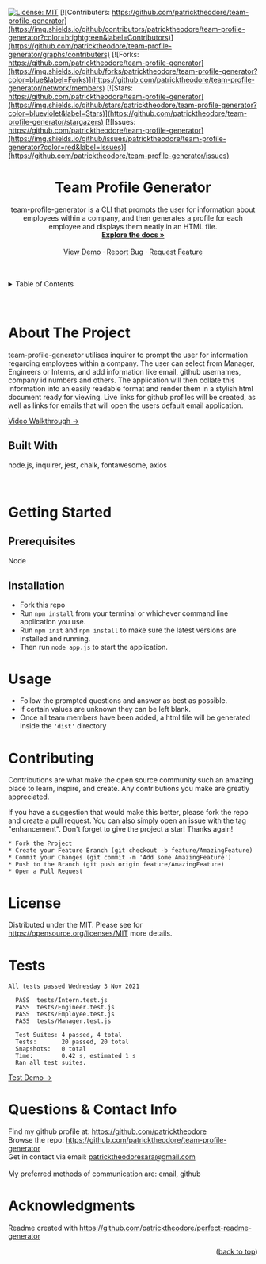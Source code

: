  
  [![License: MIT](https://img.shields.io/badge/License-MIT-yellow.svg)](https://opensource.org/licenses/MIT)
  [![Contributers: https://github.com/patricktheodore/team-profile-generator](https://img.shields.io/github/contributors/patricktheodore/team-profile-generator?color=brightgreen&label=Contributors)](https://github.com/patricktheodore/team-profile-generator/graphs/contributers) 
  [![Forks: https://github.com/patricktheodore/team-profile-generator](https://img.shields.io/github/forks/patricktheodore/team-profile-generator?color=blue&label=Forks)](https://github.com/patricktheodore/team-profile-generator/network/members) 
  [![Stars: https://github.com/patricktheodore/team-profile-generator](https://img.shields.io/github/stars/patricktheodore/team-profile-generator?color=blueviolet&label=Stars)](https://github.com/patricktheodore/team-profile-generator/stargazers)
  [![Issues: https://github.com/patricktheodore/team-profile-generator](https://img.shields.io/github/issues/patricktheodore/team-profile-generator?color=red&label=Issues)](https://github.com/patricktheodore/team-profile-generator/issues)

  <h1 align="center">Team Profile Generator</h3>
  
  <div>
    <p align="center">
      team-profile-generator is a CLI that prompts the user for information about employees within a company, and then generates a profile for each employee and displays them neatly in an HTML file. 
      <br />
      <a href="https://github.com/patricktheodore/team-profile-generator"><strong>Explore the docs »</strong></a>
      <br />
      <br />
      <a href="https://github.com/patricktheodore/team-profile-generator">View Demo</a>
      ·
      <a href="https://github.com/patricktheodore/team-profile-generator/issues">Report Bug</a>
      ·
      <a href="https://github.com/patricktheodore/team-profile-generator/issues">Request Feature</a>
    </p>
  </div>

  <br />
  <br />
  
  <!-- TABLE OF CONTENTS -->
  <details>
    <summary>Table of Contents</summary>
    <ul>
      <li>
        <a href="#about-the-project">About The Project</a>
        <ul>
          <li><a href="#built-with">Built With</a></li>
        </ul>
      </li>
      <li>
        <a href="#getting-started">Getting Started</a>
        <ul>
          <li><a href="#prerequisites">Prerequisites</a></li>
          <li><a href="#installation">Installation</a></li>
        </ul>
      </li>
      <li><a href="#usage">Usage</a></li>
      <li><a href="#contributing">Contributing</a></li>
      <li><a href="#license">License</a></li>
      <li><a href="#contact">Contact</a></li>
      <li><a href="#acknowledgments">Acknowledgments</a></li>
    </ul>
  </details>

  <br />
  <br />
  
  
  
  <!-- ABOUT THE PROJECT -->
  # About The Project
  team-profile-generator utilises inquirer to prompt the user for information regarding employees within a company. The user can select from Manager, Engineers or Interns, and add information like email, github usernames, company id numbers and others. The application will then collate this information into an easily readable format and render them in a stylish html document ready for viewing. Live links for github profiles will be created, as well as links for emails that will open the users default email application. 

<a href="https://watch.screencastify.com/v/u4SskyhsCsSwuCEzHvAf">Video Walkthrough -></a>

  
  ## Built With
  node.js, inquirer, jest, chalk, fontawesome, axios


  
  
  <!-- GETTING STARTED -->
  <br />

  # Getting Started

  
  ## Prerequisites
  Node
  
  ## Installation
  * Fork this repo
  * Run <code>npm install</code> from your terminal or whichever command line application you use.
  * Run <code>npm init</code> and <code>npm install</code> to make sure the latest versions are installed and running. 
  * Then run <code>node app.js</code> to start the application.

  
  <!-- USAGE EXAMPLES -->
  # Usage
  * Follow the prompted questions and answer as best as possible. 
  * If certain values are unknown they can be left blank. 
  * Once all team members have been added, a html file will be generated inside the <code>'dist'</code> directory
  
  
  <!-- CONTRIBUTING -->
  # Contributing
  Contributions are what make the open source community such an amazing place to learn, inspire, and create. Any contributions you make are greatly appreciated.
    
  If you have a suggestion that would make this better, please fork the repo and create a pull request. You can also simply open an issue with the tag "enhancement". Don't forget to give the project a star! Thanks again!
    
    * Fork the Project
    * Create your Feature Branch (git checkout -b feature/AmazingFeature)
    * Commit your Changes (git commit -m 'Add some AmazingFeature')
    * Push to the Branch (git push origin feature/AmazingFeature)
    * Open a Pull Request
  
  
  <!-- LICENSE -->
  # License
  Distributed under the MIT. Please see for https://opensource.org/licenses/MIT more details. 

  
  <!-- TEST -->
  # Tests
  	All tests passed Wednesday 3 Nov 2021
	  
      PASS  tests/Intern.test.js
      PASS  tests/Engineer.test.js
      PASS  tests/Employee.test.js
      PASS  tests/Manager.test.js

      Test Suites: 4 passed, 4 total
      Tests:       20 passed, 20 total
      Snapshots:   0 total
      Time:        0.42 s, estimated 1 s
      Ran all test suites.

<a href="https://watch.screencastify.com/v/ALy5tGBVPQaGWIgY6njT">Test Demo -></a>
  
  
  <!-- QUESTIONS & CONTACT -->
  # Questions & Contact Info
  Find my github profile at: https://github.com/patricktheodore </br>
  Browse the repo: https://github.com/patricktheodore/team-profile-generator </br>
  Get in contact via email: patricktheodoresara@gmail.com 
  </br></br>
  My preferred methods of communication are: email, github
  
  
  <!-- ACKNOWLEDGMENTS -->
  # Acknowledgments


  Readme created with https://github.com/patricktheodore/perfect-readme-generator
  
  <p align="right">(<a href="#top">back to top</a>)</p>  
